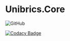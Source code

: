 # Unibrics.Core

![GitHub](https://img.shields.io/github/license/unibrics/unibrics.core?style=for-the-badge&color=blue)

[![Codacy Badge](https://app.codacy.com/project/badge/Grade/800ce212d54b4dd788334b036eafd51b)](https://www.codacy.com/gh/unibrics/unibrics.core/dashboard?utm_source=github.com&amp;utm_medium=referral&amp;utm_content=unibrics/unibrics.core&amp;utm_campaign=Badge_Grade)

